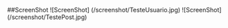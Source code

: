 ##ScreenShot
![ScreenShot] (/screenshot/TesteUsuario.jpg)
![ScreenShot] (/screenshot/TestePost.jpg)
